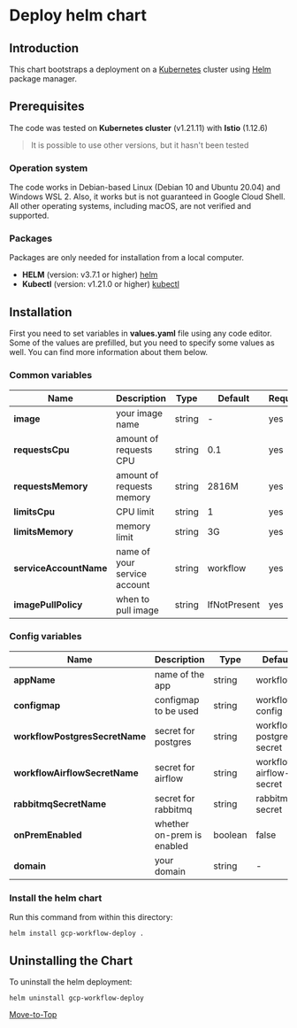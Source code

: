 <!--- Deploy -->

# Deploy helm chart

## Introduction

This chart bootstraps a deployment on a [Kubernetes](https://kubernetes.io) cluster using [Helm](https://helm.sh) package manager.

## Prerequisites

The code was tested on **Kubernetes cluster** (v1.21.11) with **Istio** (1.12.6)

> It is possible to use other versions, but it hasn't been tested

### Operation system

The code works in Debian-based Linux (Debian 10 and Ubuntu 20.04) and Windows WSL 2. Also, it works but is not guaranteed in Google Cloud Shell. All other operating systems, including macOS, are not verified and supported.

### Packages

Packages are only needed for installation from a local computer.

- **HELM** (version: v3.7.1 or higher) [helm](https://helm.sh/docs/intro/install/)
- **Kubectl** (version: v1.21.0 or higher) [kubectl](https://kubernetes.io/docs/tasks/tools/#kubectl)

## Installation

First you need to set variables in **values.yaml** file using any code editor. Some of the values are prefilled, but you need to specify some values as well. You can find more information about them below.

### Common variables

| Name | Description | Type | Default |Required |
|------|-------------|------|---------|---------|
**image** | your image name | string | - | yes
**requestsCpu** | amount of requests CPU | string | 0.1 | yes
**requestsMemory** | amount of requests memory| string | 2816M | yes
**limitsCpu** | CPU limit | string | 1 | yes
**limitsMemory** | memory limit | string | 3G | yes
**serviceAccountName** | name of your service account | string | workflow | yes
**imagePullPolicy** | when to pull image | string | IfNotPresent | yes

### Config variables

| Name | Description | Type | Default |Required |
|------|-------------|------|---------|---------|
**appName** | name of the app | string | workflow | yes
**configmap** | configmap to be used | string | workflow-config | yes
**workflowPostgresSecretName** | secret for postgres | string | workflow-postgres-secret | yes
**workflowAirflowSecretName** | secret for airflow | string | workflow-airflow-secret | yes
**rabbitmqSecretName** | secret for rabbitmq | string | rabbitmq-secret | yes
**onPremEnabled** | whether on-prem is enabled | boolean | false | yes
**domain** | your domain | string | - | yes

### Install the helm chart

Run this command from within this directory:

```console
helm install gcp-workflow-deploy .
```

## Uninstalling the Chart

To uninstall the helm deployment:

```console
helm uninstall gcp-workflow-deploy
```

[Move-to-Top](#deploy-helm-chart)
